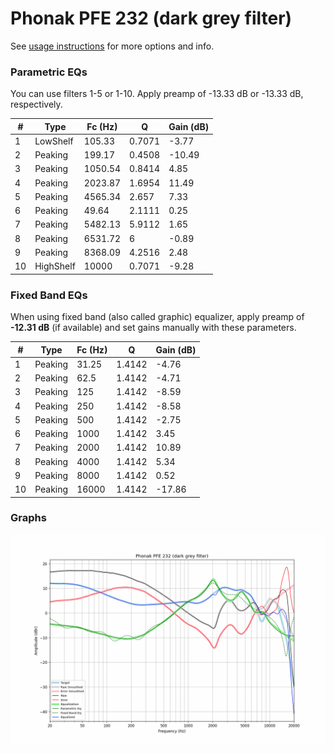 # Phonak PFE 232 (dark grey filter)
See [usage instructions](https://github.com/jaakkopasanen/AutoEq#usage) for more options and info.

### Parametric EQs
You can use filters 1-5 or 1-10. Apply preamp of -13.33 dB or -13.33 dB, respectively.

|   # | Type      |   Fc (Hz) |      Q |   Gain (dB) |
|-----|-----------|-----------|--------|-------------|
|   1 | LowShelf  |    105.33 | 0.7071 |       -3.77 |
|   2 | Peaking   |    199.17 | 0.4508 |      -10.49 |
|   3 | Peaking   |   1050.54 | 0.8414 |        4.85 |
|   4 | Peaking   |   2023.87 | 1.6954 |       11.49 |
|   5 | Peaking   |   4565.34 | 2.657  |        7.33 |
|   6 | Peaking   |     49.64 | 2.1111 |        0.25 |
|   7 | Peaking   |   5482.13 | 5.9112 |        1.65 |
|   8 | Peaking   |   6531.72 | 6      |       -0.89 |
|   9 | Peaking   |   8368.09 | 4.2516 |        2.48 |
|  10 | HighShelf |  10000    | 0.7071 |       -9.28 |

### Fixed Band EQs
When using fixed band (also called graphic) equalizer, apply preamp of **-12.31 dB** (if available) and set gains manually with these parameters.

|   # | Type    |   Fc (Hz) |      Q |   Gain (dB) |
|-----|---------|-----------|--------|-------------|
|   1 | Peaking |     31.25 | 1.4142 |       -4.76 |
|   2 | Peaking |     62.5  | 1.4142 |       -4.71 |
|   3 | Peaking |    125    | 1.4142 |       -8.59 |
|   4 | Peaking |    250    | 1.4142 |       -8.58 |
|   5 | Peaking |    500    | 1.4142 |       -2.75 |
|   6 | Peaking |   1000    | 1.4142 |        3.45 |
|   7 | Peaking |   2000    | 1.4142 |       10.89 |
|   8 | Peaking |   4000    | 1.4142 |        5.34 |
|   9 | Peaking |   8000    | 1.4142 |        0.52 |
|  10 | Peaking |  16000    | 1.4142 |      -17.86 |

### Graphs
![](./Phonak%20PFE%20232%20(dark%20grey%20filter).png)
